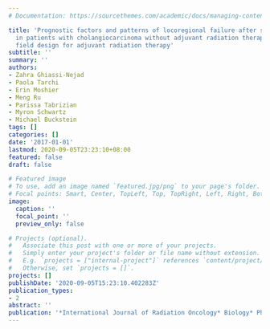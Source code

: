 ```yaml
---
# Documentation: https://sourcethemes.com/academic/docs/managing-content/

title: 'Prognostic factors and patterns of locoregional failure after surgical resection
  in patients with cholangiocarcinoma without adjuvant radiation therapy: optimal
  field design for adjuvant radiation therapy'
subtitle: ''
summary: ''
authors:
- Zahra Ghiassi-Nejad
- Paola Tarchi
- Erin Moshier
- Meng Ru
- Parissa Tabrizian
- Myron Schwartz
- Michael Buckstein
tags: []
categories: []
date: '2017-01-01'
lastmod: 2020-09-05T23:23:10+08:00
featured: false
draft: false

# Featured image
# To use, add an image named `featured.jpg/png` to your page's folder.
# Focal points: Smart, Center, TopLeft, Top, TopRight, Left, Right, BottomLeft, Bottom, BottomRight.
image:
  caption: ''
  focal_point: ''
  preview_only: false

# Projects (optional).
#   Associate this post with one or more of your projects.
#   Simply enter your project's folder or file name without extension.
#   E.g. `projects = ["internal-project"]` references `content/project/deep-learning/index.md`.
#   Otherwise, set `projects = []`.
projects: []
publishDate: '2020-09-05T15:23:10.402283Z'
publication_types:
- 2
abstract: ''
publication: '*International Journal of Radiation Oncology* Biology* Physics*'
---
```


